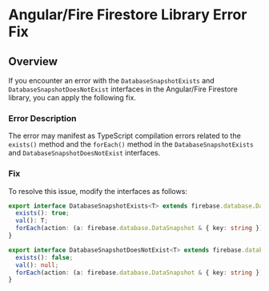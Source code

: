 # Angular/Fire Firestore Library Error Fix

## Overview

If you encounter an error with the `DatabaseSnapshotExists` and `DatabaseSnapshotDoesNotExist` interfaces in the Angular/Fire Firestore library, you can apply the following fix.

### Error Description

The error may manifest as TypeScript compilation errors related to the `exists()` method and the `forEach()` method in the `DatabaseSnapshotExists` and `DatabaseSnapshotDoesNotExist` interfaces.

### Fix

To resolve this issue, modify the interfaces as follows:

```typescript
export interface DatabaseSnapshotExists<T> extends firebase.database.DataSnapshot {
  exists(): true;
  val(): T;
  forEach(action: (a: firebase.database.DataSnapshot & { key: string }) => boolean | void): boolean;
}

export interface DatabaseSnapshotDoesNotExist<T> extends firebase.database.DataSnapshot {
  exists(): false;
  val(): null;
  forEach(action: (a: firebase.database.DataSnapshot & { key: string }) => boolean | void): boolean;
}